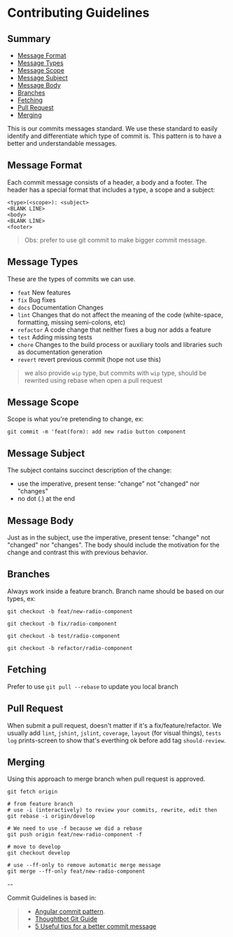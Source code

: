 # Contributing Guidelines

## Summary

- [Message Format](#message-format)
- [Message Types](#message-types)
- [Message Scope](#message-scope)
- [Message Subject](#message-subject)
- [Message Body](#message-body)
- [Branches](#branches)
- [Fetching](#fetching)
- [Pull Request](#pull-request)
- [Merging](#mergin)

This is our commits messages standard. We use these standard to easily identify and differentiate which type of commit is. This pattern is to have a better and understandable messages.

## Message Format

Each commit message consists of a header, a body and a footer. The header has a special format that includes a type, a scope and a subject:

```
<type>(<scope>): <subject>
<BLANK LINE>
<body>
<BLANK LINE>
<footer>
```

> Obs: prefer to use git commit to make bigger commit message.

## Message Types

These are the types of commits we can use.

- `feat` New features
- `fix` Bug fixes
- `docs` Documentation Changes
- `lint` Changes that do not affect the meaning of the code (white-space, formatting, missing semi-colons, etc)
- `refactor` A code change that neither fixes a bug nor adds a feature
- `test` Adding missing tests
- `chore` Changes to the build process or auxiliary tools and libraries such as documentation generation
- `revert` revert previous commit (hope not use this)

> we also provide `wip` type, but commits with `wip` type, should be rewrited using rebase when open a pull request

## Message Scope

Scope is what you're pretending to change, ex:

```
git commit -m 'feat(form): add new radio button component
```

## Message Subject
The subject contains succinct description of the change:

- use the imperative, present tense: "change" not "changed" nor "changes"
- no dot (.) at the end

## Message Body

Just as in the subject, use the imperative, present tense: "change" not "changed" nor "changes". The body should include the motivation for the change and contrast this with previous behavior.

## Branches

Always work inside a feature branch. Branch name should be based on our types, ex:

```
git checkout -b feat/new-radio-component

git checkout -b fix/radio-component

git checkout -b test/radio-component

git checkout -b refactor/radio-component

```

## Fetching

Prefer to use `git pull --rebase` to update you local branch

## Pull Request

When submit a pull request, doesn't matter if it's a fix/feature/refactor. We usually add `lint`, `jshint`, `jslint`, `coverage`, `layout` (for visual things), `tests log` prints-screen to show that's everthing ok before add tag `should-review`.

## Merging

Using this approach to merge branch when pull request is approved.

```
git fetch origin

# from feature branch
# use -i (interactively) to review your commits, rewrite, edit then
git rebase -i origin/develop

# We need to use -f because we did a rebase
git push origin feat/new-radio-component -f

# move to develop
git checkout develop

# use --ff-only to remove automatic merge message
git merge --ff-only feat/new-radio-component

```
--

Commit Guidelines is based in:

> - [Angular commit pattern](https://github.com/angular/angular.js/blob/master/CONTRIBUTING.md#commit).
> - [Thoughtbot Git Guide](https://github.com/thoughtbot/guides/tree/master/protocol/git)
> - [5 Useful tips for a better commit message](https://robots.thoughtbot.com/5-useful-tips-for-a-better-commit-message)
